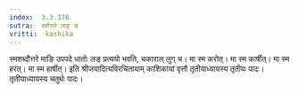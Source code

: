 ```yaml
---
index:  3.3.176
sutra:  स्मौत्तरे लङ् च
vritti:  kashika 
---
```


स्मशब्दौत्तरे माङि उपपदे धातोः लङ् प्रत्ययो भवति, चकाराल् लुग् च। मा स्म करोत्। मा स्म कार्षीत्। मा स्म हरत्। मा स्म हार्षीत्। इति श्रीजयादित्यविरचितायाम् काशिकायां वृत्तौ तृतीयाध्यायस्य तृतीयः पादः। तृतीयाध्यायस्य चतुर्थः पादः।

